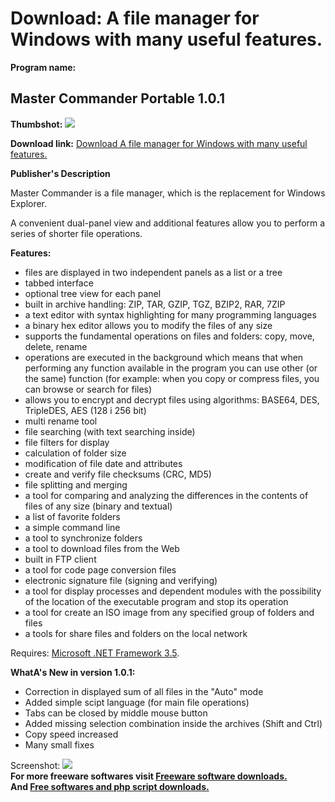 # Download: A file manager for Windows with many useful features.

**Program name:**

## Master Commander Portable 1.0.1

  
**Thumbshot:** ![](http://www.freewarefiles.com/screenshot/mstr_cmmndr_md.gif)   
  
**Download link:** [Download A file manager for Windows with many useful features.](http://freesoftwares.boysofts.com/Master-Commander-Portable_program_57194.html)  
  


**Publisher's Description**  
  


Master Commander is a file manager, which is the replacement for Windows Explorer. 

A convenient dual-panel view and additional features allow you to perform a series of shorter file operations.

**Features:**

  * files are displayed in two independent panels as a list or a tree 
  * tabbed interface 
  * optional tree view for each panel 
  * built in archive handling: ZIP, TAR, GZIP, TGZ, BZIP2, RAR, 7ZIP 
  * a text editor with syntax highlighting for many programming languages 
  * a binary hex editor allows you to modify the files of any size 
  * supports the fundamental operations on files and folders: copy, move, delete, rename 
  * operations are executed in the background which means that when performing any function available in the program you can use other (or the same) function (for example: when you copy or compress files, you can browse or search for files) 
  * allows you to encrypt and decrypt files using algorithms: BASE64, DES, TripleDES, AES (128 i 256 bit) 
  * multi rename tool 
  * file searching (with text searching inside) 
  * file filters for display 
  * calculation of folder size 
  * modification of file date and attributes 
  * create and verify file checksums (CRC, MD5) 
  * file splitting and merging 
  * a tool for comparing and analyzing the differences in the contents of files of any size (binary and textual) 
  * a list of favorite folders 
  * a simple command line 
  * a tool to synchronize folders 
  * a tool to download files from the Web 
  * built in FTP client 
  * a tool for code page conversion files 
  * electronic signature file (signing and verifying) 
  * a tool for display processes and dependent modules with the possibility of the location of the executable program and stop its operation 
  * a tool for create an ISO image from any specified group of folders and files 
  * a tools for share files and folders on the local network 

Requires: [Microsoft .NET Framework 3.5](http://www.freewarefiles.com/Microsoft-NET-Framework-3_program_31320.html). 

**WhatA's New in version 1.0.1:**

  * Correction in displayed sum of all files in the "Auto" mode 
  * Added simple scipt language (for main file operations) 
  * Tabs can be closed by middle mouse button 
  * Added missing selection combination inside the archives (Shift and Ctrl) 
  * Copy speed increased 
  * Many small fixes 

  
  
Screenshot: ![](http://www.freewarefiles.com/screenshot/mstr_cmmndr.gif)   
**For more freeware softwares visit [Freeware software downloads.](http://freesoftwares.boysofts.com/)**   
**And [Free softwares and php script downloads.](http://www.boysofts.com/)**
